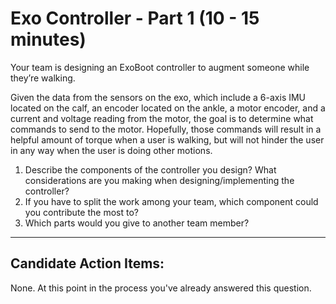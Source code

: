 # Exo Controller - Part 1 (10 - 15 minutes)

Your team is designing an ExoBoot controller to augment someone while they’re walking.

Given the data from the sensors on the exo, which include a 6-axis IMU located on the calf, an encoder located on the ankle, a motor encoder, and a current and voltage reading from the motor, the goal is to determine what commands to send to the motor. Hopefully, those commands will result in a helpful amount of torque when a user is walking, but will not hinder the user in any way when the user is doing other motions.

1. Describe the components of the controller you design? What considerations are you making when designing/implementing the controller?
2. If you have to split the work among your team, which component could
you contribute the most to?
3. Which parts would you give to another team member?

---------------------------

## Candidate Action Items:

None. At this point in the process you've already answered this question.
